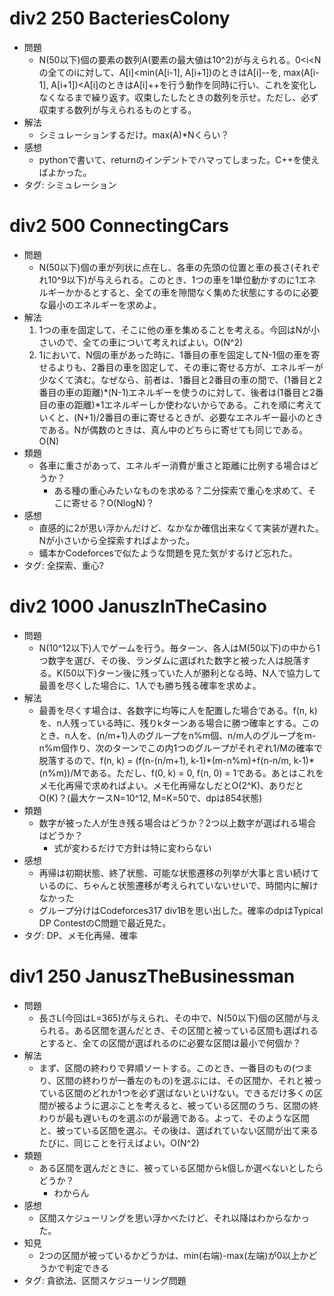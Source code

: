 # div2 250 BacteriesColony

- 問題
    - N(50以下)個の要素の数列A(要素の最大値は10^2)が与えられる。0<i<Nの全てのiに対して、A[i]<min(A[i-1], A[i+1])のときはA[i]--を, max(A[i-1], A[i+1])<A[i]のときはA[i]++を行う動作を同時に行い、これを変化しなくなるまで繰り返す。収束したしたときの数列を示せ。ただし、必ず収束する数列が与えられるものとする。
- 解法
    - シミュレーションするだけ。max(A)\*Nくらい？
- 感想
    - pythonで書いて、returnのインデントでハマってしまった。C++を使えばよかった。
- タグ: シミュレーション

# div2 500 ConnectingCars

- 問題
    - N(50以下)個の車が列状に点在し、各車の先頭の位置と車の長さ(それぞれ10^9以下)が与えられる。このとき、1つの車を1単位動かすのに1エネルギーかかるとすると、全ての車を隙間なく集めた状態にするのに必要な最小のエネルギーを求めよ。
- 解法
    1. 1つの車を固定して、そこに他の車を集めることを考える。今回はNが小さいので、全ての車について考えればよい。O(N^2)
    2. 1において、N個の車があった時に、1番目の車を固定してN-1個の車を寄せるよりも、2番目の車を固定して、その車に寄せる方が、エネルギーが少なくて済む。なぜなら、前者は、1番目と2番目の車の間で、(1番目と2番目の車の距離)\*(N-1)エネルギーを使うのに対して、後者は(1番目と2番目の車の距離)\*1エネルギーしか使わないからである。これを順に考えていくと、(N+1)/2番目の車に寄せるときが、必要なエネルギー最小のときである。Nが偶数のときは、真ん中のどちらに寄せても同じである。O(N)
- 類題
    - 各車に重さがあって、エネルギー消費が重さと距離に比例する場合はどうか？
        - ある種の重心みたいなものを求める？二分探索で重心を求めて、そこに寄せる？O(NlogN)？
- 感想
    - 直感的に2が思い浮かんだけど、なかなか確信出来なくて実装が遅れた。Nが小さいから全探索すればよかった。
    - 蟻本かCodeforcesで似たような問題を見た気がするけど忘れた。
- タグ: 全探索、重心?

# div2 1000 JanuszInTheCasino

- 問題
    - N(10^12以下)人でゲームを行う。毎ターン、各人はM(50以下)の中から1つ数字を選び、その後、ランダムに選ばれた数字と被った人は脱落する。K(50以下)ターン後に残っていた人が勝利となる時、N人で協力して最善を尽くした場合に、1人でも勝ち残る確率を求めよ。
- 解法
    - 最善を尽くす場合は、各数字に均等に人を配置した場合である。f(n, k)を、n人残っている時に、残りkターンある場合に勝つ確率とする。このとき、n人を、(n/m+1)人のグループをn%m個、n/m人のグループをm-n%m個作り、次のターンでこの内1つのグループがそれぞれ1/Mの確率で脱落するので、f(n, k) = (f(n-(n/m+1), k-1)\*(m-n%m)+f(n-n/m, k-1)\*(n%m))/Mである。ただし、f(0, k) = 0, f(n, 0) = 1である。あとはこれをメモ化再帰で求めればよい。メモ化再帰なしだとO(2^K)、ありだとO(K)？(最大ケースN=10^12, M=K=50で、dpは854状態)
- 類題
    - 数字が被った人が生き残る場合はどうか？2つ以上数字が選ばれる場合はどうか？
        - 式が変わるだけで方針は特に変わらない
- 感想
    - 再帰は初期状態、終了状態、可能な状態遷移の列挙が大事と言い続けているのに、ちゃんと状態遷移が考えられていないせいで、時間内に解けなかった
    - グループ分けはCodeforces317 div1Bを思い出した。確率のdpはTypical DP ContestのC問題で最近見た。
- タグ: DP、メモ化再帰、確率

# div1 250 JanuszTheBusinessman

- 問題
    - 長さL(今回はL=365)が与えられ、その中で、N(50以下)個の区間が与えられる。ある区間を選んだとき、その区間と被っている区間も選ばれるとすると、全ての区間が選ばれるのに必要な区間は最小で何個か？
- 解法
    - まず、区間の終わりで昇順ソートする。このとき、一番目のもの(つまり、区間の終わりが一番左のもの)を選ぶには、その区間か、それと被っている区間のどれか1つを必ず選ばないといけない。できるだけ多くの区間が被るように選ぶことを考えると、被っている区間のうち、区間の終わりが最も遅いものを選ぶのが最適である。よって、そのような区間と、被っている区間を選ぶ。その後は、選ばれていない区間が出て来るたびに、同じことを行えばよい。O(N^2)
- 類題
    - ある区間を選んだときに、被っている区間からk個しか選べないとしたらどうか？
        - わからん
- 感想
    - 区間スケジューリングを思い浮かべたけど、それ以降はわからなかった。
- 知見
    - 2つの区間が被っているかどうかは、min(右端)-max(左端)が0以上かどうかで判定できる
- タグ: 貪欲法、区間スケジューリング問題
